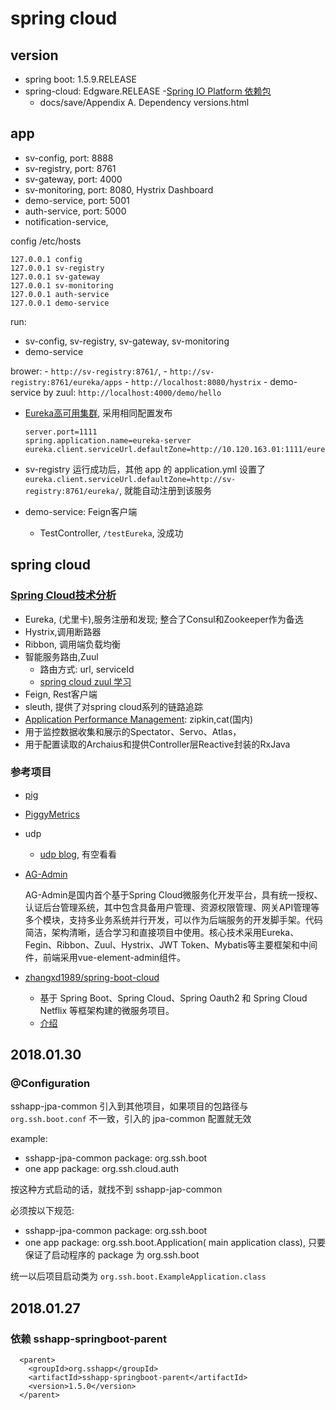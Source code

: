 spring cloud
===

version
---

- spring boot: 1.5.9.RELEASE
- spring-cloud: Edgware.RELEASE
-[Spring IO Platform 依赖包](https://docs.spring.io/platform/docs/Brussels-SR6/reference/htmlsingle/#appendix-dependency-versions)
  - docs/save/Appendix A. Dependency versions.html

app
---

- sv-config, port: 8888
- sv-registry, port: 8761
- sv-gateway, port: 4000
- sv-monitoring, port: 8080, Hystrix Dashboard
- demo-service, port: 5001
- auth-service, port: 5000
- notification-service,

config /etc/hosts

```
127.0.0.1 config
127.0.0.1 sv-registry
127.0.0.1 sv-gateway
127.0.0.1 sv-monitoring
127.0.0.1 auth-service
127.0.0.1 demo-service
```

run:
- sv-config, sv-registry, sv-gateway, sv-monitoring
- demo-service

brower: 
    - `http://sv-registry:8761/`, 
    - `http://sv-registry:8761/eureka/apps`
    - `http://localhost:8080/hystrix`
    - demo-service by zuul: `http://localhost:4000/demo/hello`
    
- [Eureka高可用集群](http://tech.lede.com/2017/03/29/rd/server/SpringCloud1C/), 采用相同配置发布

    ```
    server.port=1111
    spring.application.name=eureka-server
    eureka.client.serviceUrl.defaultZone=http://10.120.163.01:1111/eureka/,http://10.120.163.02:1111/eureka/
    ```

- sv-registry 运行成功后，其他 app 的 application.yml 设置了 `eureka.client.serviceUrl.defaultZone=http://sv-registry:8761/eureka/`, 就能自动注册到该服务
- demo-service: Feign客户端
    - TestController, `/testEureka`, 没成功
    

spring cloud
---

### [Spring Cloud技术分析](http://tech.lede.com/2017/03/15/rd/server/SpringCloud0/)

- Eureka, (尤里卡),服务注册和发现; 整合了Consul和Zookeeper作为备选
- Hystrix,调用断路器
- Ribbon, 调用端负载均衡
- 智能服务路由,Zuul
    - 路由方式: url, serviceId
    - [spring cloud zuul 学习](http://tech.lede.com/2017/05/16/rd/server/SpringCloudZuul/)
- Feign, Rest客户端
- sleuth, 提供了对spring cloud系列的链路追踪
- [Application Performance Management](https://www.zhihu.com/question/27994350): zipkin,cat(国内)
- 用于监控数据收集和展示的Spectator、Servo、Atlas，
- 用于配置读取的Archaius和提供Controller层Reactive封装的RxJava

### 参考项目

- [pig](https://gitee.com/log4j/pig)
- [PiggyMetrics](https://github.com/cloudframeworks-springcloud/PiggyMetrics)
- udp
  - [udp blog](https://my.oschina.net/wangkang80/blog), 有空看看
- [AG-Admin](https://gitee.com/geek_qi/ace-security)

    AG-Admin是国内首个基于Spring Cloud微服务化开发平台，具有统一授权、认证后台管理系统，其中包含具备用户管理、资源权限管理、网关API管理等多个模块，支持多业务系统并行开发，可以作为后端服务的开发脚手架。代码简洁，架构清晰，适合学习和直接项目中使用。核心技术采用Eureka、Fegin、Ribbon、Zuul、Hystrix、JWT Token、Mybatis等主要框架和中间件，前端采用vue-element-admin组件。
    
- [zhangxd1989/spring-boot-cloud](https://github.com/zhangxd1989/spring-boot-cloud)
    - 基于 Spring Boot、Spring Cloud、Spring Oauth2 和 Spring Cloud Netflix 等框架构建的微服务项目。
    - [介绍](https://my.oschina.net/yanpenglei/blog/1591159)
    
2018.01.30
---

### @Configuration

sshapp-jpa-common 引入到其他项目，如果项目的包路径与 `org.ssh.boot.conf` 不一致，引入的 jpa-common 配置就无效

example:
- sshapp-jpa-common package: org.ssh.boot
- one app package: org.ssh.cloud.auth

按这种方式启动的话，就找不到 sshapp-jap-common

必须按以下规范:
- sshapp-jpa-common package: org.ssh.boot
- one app package: org.ssh.boot.Application( main application class), 只要保证了启动程序的 package 为 org.ssh.boot

统一以后项目启动类为 `org.ssh.boot.ExampleApplication.class`

2018.01.27
---

### 依赖 sshapp-springboot-parent

```
  <parent>
    <groupId>org.sshapp</groupId>
    <artifactId>sshapp-springboot-parent</artifactId>
    <version>1.5.0</version>
  </parent>
```
